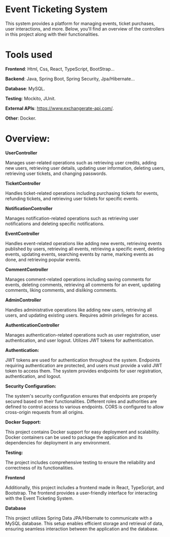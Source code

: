 # **Event Ticketing System**

This system provides a platform for managing events, ticket purchases, user interactions, and more. 
Below, you'll find an overview of the controllers in this project along with their functionalities.

# **Tools used**

**Frontend**: Html, Css, React, TypeScript, BootStrap...

**Backend**: Java, Spring Boot, Spring Security, Jpa/Hibernate...

**Database**: MySQL.

**Testing**: Mockito, JUnit.

**External APIs**: https://www.exchangerate-api.com/.

**Other**: Docker.

# **Overview:**

**UserController**

Manages user-related operations such as retrieving user credits, adding new users, retrieving user details, updating user information, deleting users, 
retrieving user tickets, and changing passwords.

**TicketController**

Handles ticket-related operations including purchasing tickets for events, refunding tickets, and retrieving user tickets for specific events.

**NotificationController**

Manages notification-related operations such as retrieving user notifications and deleting specific notifications.

**EventController**

Handles event-related operations like adding new events, retrieving events published by users, retrieving all events, retrieving a specific event, deleting events, 
updating events, searching events by name, marking events as done, and retrieving popular events.

**CommentController**

Manages comment-related operations including saving comments for events, deleting comments, retrieving all comments for an event, updating comments, 
liking comments, and disliking comments.

**AdminController**

Handles administrative operations like adding new users, retrieving all users, and updating existing users. 
Requires admin privileges for access.

**AuthenticationController**

Manages authentication-related operations such as user registration, user authentication, and user logout. 
Utilizes JWT tokens for authentication.

**Authentication:**

JWT tokens are used for authentication throughout the system.
Endpoints requiring authentication are protected, and users must provide a valid JWT token to access them.
The system provides endpoints for user registration, authentication, and logout.

**Security Configuration:**

The system's security configuration ensures that endpoints are properly secured based on their functionalities.
Different roles and authorities are defined to control access to various endpoints.
CORS is configured to allow cross-origin requests from all origins.

**Docker Support:**

This project contains Docker support for easy deployment and scalability.
Docker containers can be used to package the application and its dependencies for deployment in any environment.

**Testing:**

The project includes comprehensive testing to ensure the reliability and correctness of its functionalities.

**Frontend**

Additionally, this project includes a frontend made in React, TypeScript, and Bootstrap. 
The frontend provides a user-friendly interface for interacting with the Event Ticketing System.

**Database**

This project utilizes Spring Data JPA/Hibernate to communicate with a MySQL database. 
This setup enables efficient storage and retrieval of data, ensuring seamless interaction between the application and the database.